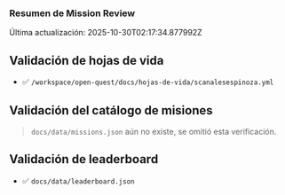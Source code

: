 ### Resumen de Mission Review
Última actualización: 2025-10-30T02:17:34.877992Z


## Validación de hojas de vida
- :white_check_mark: `/workspace/open-quest/docs/hojas-de-vida/scanalesespinoza.yml`

## Validación del catálogo de misiones
> `docs/data/missions.json` aún no existe, se omitió esta verificación.

## Validación de leaderboard
- :white_check_mark: `docs/data/leaderboard.json`
